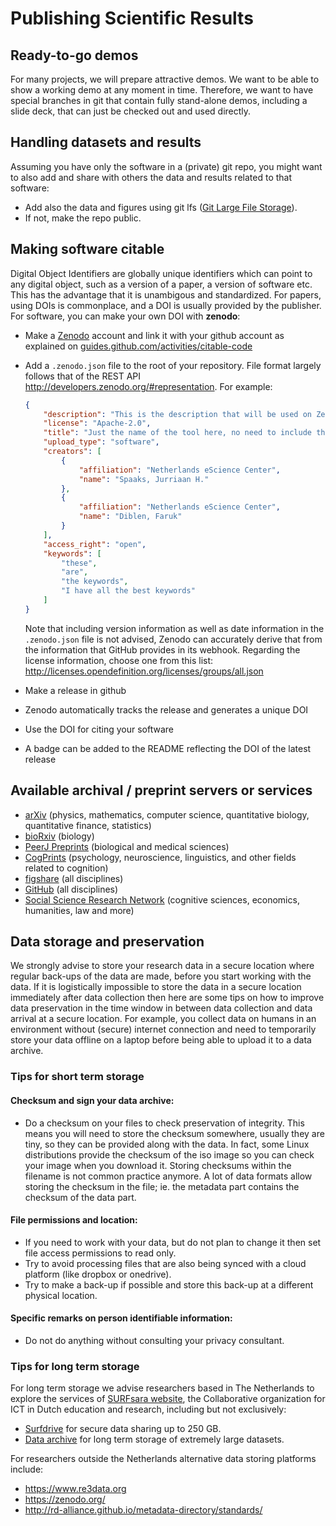 # Publishing Scientific Results

## Ready-to-go demos
For many projects, we will prepare attractive demos. We want to be able to show a working demo at any moment in time. Therefore, we want to have special branches in git that contain fully stand-alone demos, including a slide deck, that can just be checked out and used directly.

## Handling datasets and results
Assuming you have only the software in a (private) git repo, you might want to also add and share with others the data and results related to that software:
* Add also the data and figures using git lfs ([Git Large File Storage](https://git-lfs.github.com/)).
* If not, make the repo public.

## Making software citable

Digital Object Identifiers are globally unique identifiers which can point to any digital object, such as a version of a paper, a version of software etc. This has the advantage that it is unambigous and standardized. For papers, using DOIs is commonplace, and a DOI is usually provided by the publisher. For software, you can make your own DOI with __zenodo__:

* Make a [Zenodo](https://zenodo.org/) account and link it with your github account as explained on [guides.github.com/activities/citable-code](https://guides.github.com/activities/citable-code/)
* Add a ``.zenodo.json`` file to the root of your repository. File format
  largely follows that of the REST API
  http://developers.zenodo.org/#representation. For example:

    ```json
    {
        "description": "This is the description that will be used on Zenodo instead of the release title, readme content, or github repo subtitle.",
        "license": "Apache-2.0",
        "title": "Just the name of the tool here, no need to include the github organization or version",
        "upload_type": "software",
        "creators": [
            {
                "affiliation": "Netherlands eScience Center",
                "name": "Spaaks, Jurriaan H."
            },
            {
                "affiliation": "Netherlands eScience Center",
                "name": "Diblen, Faruk"
            }
        ],
        "access_right": "open",
        "keywords": [
            "these",
            "are",
            "the keywords",
            "I have all the best keywords"
        ]
    }
    ```
    Note that including version information as well as date information in the
    ``.zenodo.json`` file is not advised, Zenodo can accurately derive that from
    the information that GitHub provides in its webhook. Regarding the license information, choose one from this list:
    http://licenses.opendefinition.org/licenses/groups/all.json
* Make a release in github
* Zenodo automatically tracks the release and generates a unique DOI
* Use the DOI for citing your software
* A badge can be added to the README reflecting the DOI of the latest release

## Available archival / preprint servers or services
* [arXiv](http://arxiv.org/) (physics, mathematics, computer science, quantitative biology, quantitative finance, statistics)
* [bioRxiv](http://biorxiv.org/) (biology)
* [PeerJ Preprints](https://peerj.com/archives-preprints/) (biological and medical sciences)
* [CogPrints](http://cogprints.org/) (psychology, neuroscience, linguistics, and other fields related to cognition)
* [figshare](https://figshare.com/) (all disciplines)
* [GitHub](https://github.com/) (all disciplines)
* [Social Science Research Network](http://www.ssrn.com/en/) (cognitive sciences, economics, humanities, law and more)

## Data storage and preservation

We strongly advise to store your research data in a secure location where regular back-ups of the data are made, before you start working with the data. If it is logistically impossible to store the data in a secure location immediately after data collection then here are some tips on how to improve data preservation in the time window in between data collection and data arrival at a secure location. For example, you collect data on humans in an environment without (secure) internet connection and need to temporarily store your data offline on a laptop before being able to upload it to a data archive.

### Tips for short term storage

#### Checksum and sign your data archive:

- Do a checksum on your files to check preservation of integrity. This means you will need to store the checksum somewhere, usually they are tiny, so they can be provided along with the data. In fact, some Linux distributions provide the checksum of the iso image so you can check your image when you download it. Storing checksums within the filename is not common practice anymore. A lot of data formats allow storing the checksum in the file; ie. the metadata part contains the checksum of the data part.

#### File permissions and location:

- If you need to work with your data, but do not plan to change it then set file access permissions to read only.
- Try to avoid processing files that are also being synced with a cloud platform (like dropbox or onedrive).
- Try to make a back-up if possible and store this back-up at a different physical location.

#### Specific remarks on person identifiable information:

- Do not do anything without consulting your privacy consultant.

### Tips for long term storage

For long term storage we advise researchers based in The Netherlands to explore the services of [SURFsara website](https://userinfo.surfsara.nl/), the Collaborative organization for ICT in Dutch education and research, including but not exclusively:
-	[Surfdrive](https://www.surf.nl/en/services-and-products/surfdrive/surfdrive.html) for secure data sharing up to 250 GB.
-	[Data archive](https://userinfo.surfsara.nl/systems/data-archive) for long term storage of extremely large datasets.

For researchers outside the Netherlands alternative data storing platforms include:
-	https://www.re3data.org
-	https://zenodo.org/
-	http://rd-alliance.github.io/metadata-directory/standards/
